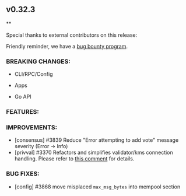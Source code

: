 ## v0.32.3

\*\*

Special thanks to external contributors on this release:

Friendly reminder, we have a [bug bounty
program](https://hackerone.com/tendermint).

### BREAKING CHANGES:

- CLI/RPC/Config

- Apps

- Go API

### FEATURES:

### IMPROVEMENTS:

- [consensus] \#3839 Reduce "Error attempting to add vote" message severity (Error -> Info)
- [privval] \#3370 Refactors and simplifies validator/kms connection handling. Please refer to [this comment](https://github.com/tendermint/tendermint/pull/3370#issue-257360971) for details.

### BUG FIXES:

- [config] \#3868 move misplaced `max_msg_bytes` into mempool section
